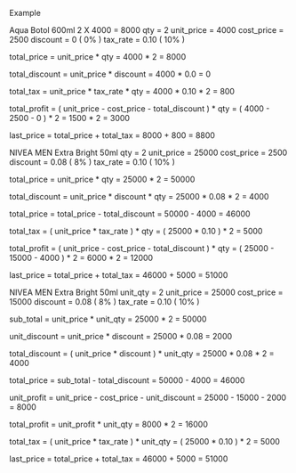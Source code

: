 Example

Aqua Botol 600ml 2 X 4000 = 8000
qty = 2
unit_price 	= 4000
cost_price 	= 2500
discount 	= 0 ( 0% )
tax_rate 	= 0.10 ( 10% )

total_price 	= unit_price * qty
		= 4000 * 2
		= 8000

total_discount 	= unit_price * discount
	  	= 4000 * 0.0
	  	= 0

total_tax 	= unit_price * tax_rate * qty
	  	= 4000 * 0.10 * 2
	  	= 800

total_profit 	= ( unit_price - cost_price - total_discount ) * qty
		= ( 4000 - 2500 - 0 ) * 2
		= 1500 * 2
		= 3000

last_price 	= total_price + total_tax 
		= 8000 + 800
		= 8800



NIVEA MEN Extra Bright 50ml
qty = 2
unit_price 	= 25000
cost_price 	= 2500
discount 	= 0.08 ( 8% )
tax_rate 	= 0.10 ( 10% )

total_price 	= unit_price * qty
		= 25000 * 2
		= 50000

total_discount 	= unit_price * discount * qty
	  	= 25000 * 0.08 * 2
	  	= 4000

total_price 	= total_price - total_discount
		= 50000 - 4000
		= 46000	

total_tax 	= ( unit_price * tax_rate ) * qty
	  	= ( 25000 * 0.10 ) * 2
	  	= 5000

total_profit 	= ( unit_price - cost_price - total_discount ) * qty
		= ( 25000 - 15000 - 4000 ) * 2
		= 6000 * 2
		= 12000

last_price 	= total_price + total_tax 
		= 46000 + 5000
		= 51000






NIVEA MEN Extra Bright 50ml
unit_qty = 2
unit_price 	= 25000
cost_price 	= 15000
discount 	= 0.08 ( 8% )
tax_rate 	= 0.10 ( 10% )

sub_total 	= unit_price * unit_qty
		= 25000 * 2
		= 50000

unit_discount 	= unit_price * discount
		= 25000 * 0.08
		= 2000

total_discount 	= ( unit_price * discount ) * unit_qty
	  	= 25000 * 0.08 * 2
	  	= 4000

total_price 	= sub_total - total_discount
		= 50000 - 4000
		= 46000	

unit_profit 	= unit_price - cost_price - unit_discount
		= 25000 - 15000 - 2000
		= 8000

total_profit 	= unit_profit * unit_qty
		= 8000 * 2
		= 16000

total_tax 	= ( unit_price * tax_rate ) * unit_qty
	  	= ( 25000 * 0.10 ) * 2
	  	= 5000

last_price 	= total_price + total_tax 
		= 46000 + 5000
		= 51000






































